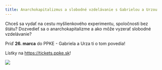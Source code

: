 ```yaml
---
title: Anarchokapitalizmus a slobodné vzdelávanie s Gabrielou a Urzou
---
```

Chceš sa vydať na cestu myšlienkového experimentu, spoločnosti bez štátu? Dozvedieť sa o anarchokapitalizme a ako môže vyzerať slobodné vzdelávanie?

Príď **26. marca** do PPKE - Gabriela a Urza ti o tom povedia!

Lístky na https://tickets.ppke.sk!

![](/assets/311273873_122969937216520_7618544932802119695_n-1-1-.jpg)